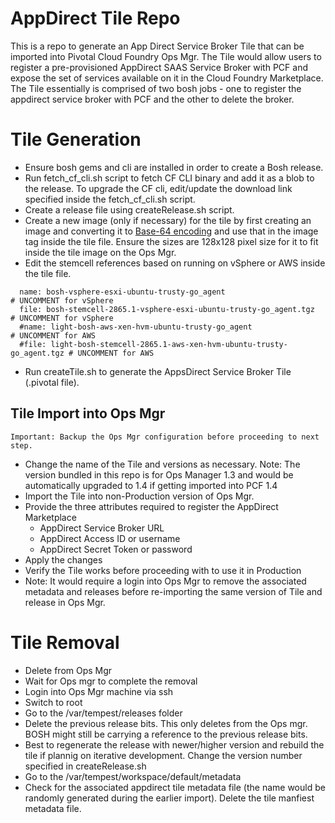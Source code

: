 # AppDirect Tile Repo

This is a repo to generate an App Direct Service Broker Tile that can be imported into Pivotal Cloud Foundry Ops Mgr.
The Tile would allow users to register a pre-provisioned AppDirect SAAS Service Broker with PCF and expose the set of services available on it in the Cloud Foundry Marketplace. The Tile essentially is comprised of two bosh jobs - one to register the appdirect service broker with PCF and the other to delete the broker.

# Tile Generation

* Ensure bosh gems and cli are installed in order to create a Bosh release.
* Run fetch_cf_cli.sh script to fetch CF CLI binary and add it as a blob to the release.
  To upgrade the CF cli, edit/update the download link specified inside the fetch_cf_cli.sh script.
* Create a release file using createRelease.sh script.
* Create a new image (only if necessary) for the tile by first creating an image and converting it to [Base-64 encoding](http://www.base64-image.de/step-2.php) and use that in the image tag inside the tile file. Ensure the sizes are 128x128 pixel size for it to fit inside the tile image on the Ops Mgr.
* Edit the stemcell references based on running on vSphere or AWS inside the tile file.
```
  name: bosh-vsphere-esxi-ubuntu-trusty-go_agent                           # UNCOMMENT for vSphere
  file: bosh-stemcell-2865.1-vsphere-esxi-ubuntu-trusty-go_agent.tgz       # UNCOMMENT for vSphere
  #name: light-bosh-aws-xen-hvm-ubuntu-trusty-go_agent                     # UNCOMMENT for AWS
  #file: light-bosh-stemcell-2865.1-aws-xen-hvm-ubuntu-trusty-go_agent.tgz # UNCOMMENT for AWS
```
* Run createTile.sh to generate the AppsDirect Service Broker Tile (.pivotal file).

## Tile Import into Ops Mgr
`Important: Backup the Ops Mgr configuration before proceeding to next step.`
* Change the name of the Tile and versions as necessary. 
 Note: The version bundled in this repo is for Ops Manager 1.3 and would be automatically upgraded to 1.4 if getting imported into PCF 1.4
* Import the Tile into non-Production version of Ops Mgr.
* Provide the three attributes required to register the AppDirect Marketplace
  * AppDirect Service Broker URL
  * AppDirect Access ID or username
  * AppDirect Secret Token or password
* Apply the changes
* Verify the Tile works before proceeding with to use it in Production
* Note: It would require a login into Ops Mgr to remove the associated metadata and releases before re-importing the same version of Tile and release in Ops Mgr. 

# Tile Removal
* Delete from Ops Mgr
* Wait for Ops mgr to complete the removal
* Login into Ops Mgr machine via ssh
* Switch to root
* Go to the /var/tempest/releases folder
* Delete the previous release bits. This only deletes from the Ops mgr. BOSH might still be carrying a reference to the previous release bits.
* Best to regenerate the release with newer/higher version and rebuild the tile if plannig on iterative development. 
  Change the version number specified in createRelease.sh
* Go to the /var/tempest/workspace/default/metadata
* Check for the associated appdirect tile metadata file (the name would be randomly generated during the earlier import). 
  Delete the tile manfiest metadata file.

